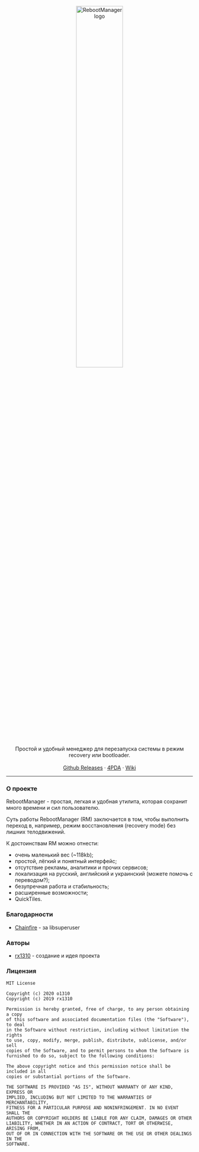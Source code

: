 <p align="center">
  <a href="https://o1310.github.io">
    <img src="https://github.com/o1310/RebootManager/blob/master/app-logo.png?raw=true" alt="RebootManager logo" width="50%">
  </a>
</p>
<br>
<p align="center">Простой и удобный менеджер для перезапуска системы в режим recovery или bootloader.
  <br><br>
  <a href="https://git.io/JfwlG">Github Releases</a> · <a href="https://4pda.ru/forum/index.php?showtopic=942423">4PDA</a> · <a href="https://git.io/JfwlL">Wiki</a>
</p>

---

### О проекте
RebootManager - простая, легкая и удобная утилита, которая сохранит много времени и сил пользователю.

Суть работы RebootManager (RM) заключается в том, чтобы выполнить переход в, например, режим восстановления (recovery mode) без лишних телодвижений.

К достоинствам RM можно отнести:

- очень маленький вес (~118kb);
- простой, лёгкий и понятный интерфейс;
- отсутствие рекламы, аналитики и прочих сервисов;
- локализация на русский, английский и украинский (можете помочь с переводом?);
- безупречная работа и стабильность;
- расширенные возможности;
- QuickTiles.

### Благодарности
* [Chainfire](https://github.com/Chainfire/libsuperuser) - за libsuperuser

### Авторы
* [rx1310](https://github.com/rx1310) - создание и идея проекта

### Лицензия
```
MIT License

Copyright (c) 2020 o1310
Copyright (c) 2019 rx1310

Permission is hereby granted, free of charge, to any person obtaining a copy
of this software and associated documentation files (the "Software"), to deal
in the Software without restriction, including without limitation the rights
to use, copy, modify, merge, publish, distribute, sublicense, and/or sell
copies of the Software, and to permit persons to whom the Software is
furnished to do so, subject to the following conditions:

The above copyright notice and this permission notice shall be included in all
copies or substantial portions of the Software.

THE SOFTWARE IS PROVIDED "AS IS", WITHOUT WARRANTY OF ANY KIND, EXPRESS OR
IMPLIED, INCLUDING BUT NOT LIMITED TO THE WARRANTIES OF MERCHANTABILITY,
FITNESS FOR A PARTICULAR PURPOSE AND NONINFRINGEMENT. IN NO EVENT SHALL THE
AUTHORS OR COPYRIGHT HOLDERS BE LIABLE FOR ANY CLAIM, DAMAGES OR OTHER
LIABILITY, WHETHER IN AN ACTION OF CONTRACT, TORT OR OTHERWISE, ARISING FROM,
OUT OF OR IN CONNECTION WITH THE SOFTWARE OR THE USE OR OTHER DEALINGS IN THE
SOFTWARE.
```
